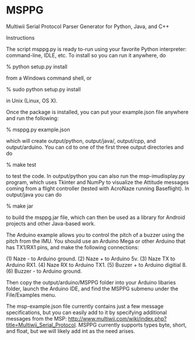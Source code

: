 # MSPPG
Multiwii Serial Protocol Parser Generator for Python, Java, and C++

Instructions 

The script msppg.py is ready to-run using your favorite Python interpreter: command-line, IDLE, etc.  To install so you can run it anywhere, do

% python setup.py install

from a Windows command shell, or

% sudo python setup.py install

in Unix (Linux, OS X).

Once the package is installed, you can put your example.json file anywhere and run the following:

% msppg.py example.json

which will create output/python, output/java/, output/cpp, and output/arduino. You can cd to one of the
first three output directories and do

% make test

to test the code.  In output/python you can also run the msp-imudisplay.py program, which uses Tkinter and NumPy to visualize the Attitude messages coming from a flight controller (tested with AcroNaze running Baseflight).  In output/java you can do

% make jar

to build the msppg.jar file, which can then be used as a library for Android projects and other Java-based work.

The Arduino example allows you to control the pitch of a buzzer using the pitch from the IMU. You should use an Arduino Mega or other Arduino that has TX1/RX1 pins, and make the following connections:

(1) Naze - to Arduino ground.
(2) Naze + to Arduino 5v.
(3) Naze TX to Arduino RX1.
(4) Naze RX to Arduino TX1.
(5) Buzzer + to Arduino digitial 8.
(6) Buzzer - to Arduino ground.

Then copy the output/arduino/MSPPG folder into your Arduino libaries folder, launch the Arduino IDE, and find the MSPPG submenu under the File/Examples menu.

The msp-example.json file currently contains just a few message specifications, but you can easily add to it by specifying additional messages from the MSP: http://www.multiwii.com/wiki/index.php?title=Multiwii_Serial_Protocol. 
MSPPG currently supports types byte, short, and float, but we will likely add int as the need arises.
